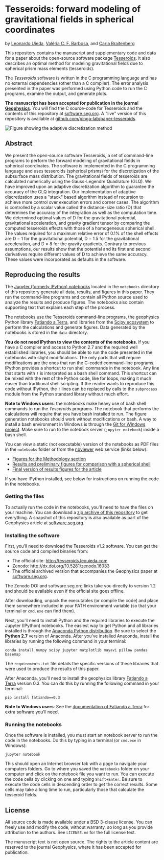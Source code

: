 # Tesseroids: forward modeling of gravitational fields in spherical coordinates

by [Leonardo Uieda](http://www.leouieda.com/),
[Valéria C. F. Barbosa](http://lattes.cnpq.br/0391036221142471),
and [Carla Braitenberg](http://www.lithoflex.org)

This repository contains the manuscript and supplementary code and data for a
paper about the open-source software package
[Tesseroids](http://tesseroids.leouieda.com).  It also describes an optimal
method for modeling gravitational fields due to spherical prism mass elements
(tesseroids).

The *Tesseroids* software is written in the C programming language and has no
external dependencies (other than a C compiler).  The error analysis presented
in the paper was performed using Python code to run the C programs, examine the
output, and generate plots.

**The manuscript has been accepted for publication in the journal
[Geophysics](http://library.seg.org/journal/gpysa7)**.
You will find the C source-code for Tesseroids and the contents of this
repository at [software.seg.org](http://software.seg.org).
A "live" version of this repository is available at
[github.com/pinga-lab/paper-tesseroids](https://github.com/pinga-lab/paper-tesseroids).

![Figure showing the adaptive discretization method](https://raw.githubusercontent.com/pinga-lab/paper-tesseroids/master/figs/tesseroid-split.png)

## Abstract

We present the open-source software Tesseroids, a set of command-line programs
to perform the forward modeling of gravitational fields in spherical
coordinates.  The software is implemented in the C programming language and
uses tesseroids (spherical prisms) for the discretization of the subsurface
mass distribution.  The gravitational fields of tesseroids are calculated
numerically using the Gauss-Legendre Quadrature (GLQ).  We have improved upon
an adaptive discretization algorithm to guarantee the accuracy of the GLQ
integration.  Our implementation of adaptive discretization uses a "stack"
based algorithm instead of recursion to achieve more control over execution
errors and corner cases.  The algorithm is controlled by a scalar value called
the distance-size ratio (D) that determines the accuracy of the integration as
well as the computation time.  We determined optimal values of D for the
gravitational potential, gravitational acceleration, and gravity gradient
tensor by comparing the computed tesseroids effects with those of a homogeneous
spherical shell.  The values required for a maximum relative error of 0.1% of
the shell effects are D = 1 for the gravitational potential, D = 1.5 for the
gravitational acceleration, and D = 8 for the gravity gradients.  Contrary to
previous assumptions, our results show that the potential and its first and
second derivatives require different values of D to achieve the same accuracy.
These values were incorporated as defaults in the software.


## Reproducing the results

The [Jupyter (formerly IPython) notebooks](http://jupyter.org/) located in the
`notebooks` directory of this repository generate all data, results, and
figures in this paper.  They run the command-line programs and contain all
Python source used to analyze the results and produce figures.  The notebooks
also contain supporting text that explains each step of the process.

The notebooks use the Tesseroids command-line programs, the geophysics Python
library [Fatiando a Terra](http://fatiando.org), and libraries from the [Scipy
ecosystem](http://scipy.org/) to perform the calculations and generate figures.
Data generated by the notebooks is stored in the `data` directory.

**You do not need IPython to view the contents of the notebooks**. If you have
a C compiler and access to Python 2.7 and the required well established
libraries, you should be able to run the code presented in the notebooks with
slight modifications.  The only parts that will require modifications are the
ones that run the C-coded command-line programs. IPython provides a shortcut to
run shell commands in the notebook. Any line that starts with `!` is
interpreted as a bash shell command. This shortcut can be mixed with the rest
of the Python code, like for loops, making it much easier than traditional
shell scripting. If the reader wants to reproduce this code without IPython,
the `!` lines can be replaced by calls to the `subprocess` module from the
Python standard library without much effort.

**Note to Windows users**: the notebooks make heavy use of bash shell commands
to run the *Tesseroids* programs. The notebook that performs the calculations
will require that you have bash installed to run. The figure generation
notebooks should work without modifications or bash. A way to install a bash
environment in Windows is through the [Git for Windows project](https://git-for-windows.github.io/).
Make sure to run to the notebook server (`jupyter notebook`) inside a bash
shell.

You can view a static (not executable) version of the notebooks as PDF files in
the `notebooks` folder or from the [nbviewer](http://nbviewer.ipython.org/) web
service (links below):

* [Figures for the Methodology section](http://nbviewer.ipython.org/github/pinga-lab/paper-tesseroids/blob/master/notebooks/methods_figures.ipynb)
* [Results and preliminary figures for comparison with a spherical shell](http://nbviewer.ipython.org/github/pinga-lab/paper-tesseroids/blob/master/notebooks/tesseroid_vs_spherical_shell.ipynb)
* [Final version of results figures for the article](http://nbviewer.ipython.org/github/pinga-lab/paper-tesseroids/blob/master/notebooks/results-figures.ipynb)

If you have IPython installed, see below for instructions on running the code
in the notebooks.

### Getting the files

To actually run the code in the notebooks, you'll need to have the files on
your machine. You can download a [zip archive of this
repository](https://github.com/pinga-lab/paper-tesseroids/archive/master.zip)
to get everything. A snapshot of this repository is also available as part of
the Geophysics article at [software.seg.org](http://software.seg.org).

### Installing the software

First, you'll need to download the Tesseroids v1.2 software.  You can get the
source code and compiled binaries from:

* The official site: http://tesseroids.leouieda.com
* Zenodo: http://dx.doi.org/10.5281/zenodo.16033
* The official archived version that accompanies the Geophysics paper at
  [software.seg.org](http://software.seg.org).

The Zenodo DOI and software.seg.org links take you directly to version 1.2 and
should be available even if the official site goes offline.

After downloading, unpack the executables (or compile the code) and place them
somewhere included in your PATH environment variable (so that your terminal or
`cmd.exe` can find them).

Next, you'll need to install Python and the required libraries to execute the
Jupyter (IPython) notebooks.  The easiest way to get Python and all libraries
installed is through the [Anaconda Python
distribution](http://continuum.io/downloads).  Be sure to select the **Python
2.7** version of Anaconda.  After you've installed Anaconda, install the
libraries by running the following command in your terminal:

    conda install numpy scipy jupyter matplotlib mayavi pillow pandas basemap

The `requirements.txt` file details the specific versions of these libraries
that were used to produce the results of this paper.

After Anaconda, you'll need to install the geophysics library [Fatiando a
Terra](http://www.fatiando.org) version 0.3.  You can do this by running the
following command in your terminal:

    pip install fatiando==0.3

**Note to Windows users**: See the
[documentation of Fatiando a Terra](http://fatiando.github.io/v0.3/install.html)
for extra software you'll need.

### Running the notebooks

Once the software is installed, you must start an notebook server to run the
code in the notebooks.  Do this by typing in a terminal (or `cmd.exe` in
Windows):

    jupyter notebook

This should open an Internet browser tab with a page to navigate your computers
folders.  Go to where you saved the `notebooks` folder on your computer and
click on the notebook file you want to run.  You can execute the code cells by
clicking on one and typing `Shift+Enter`.  Be sure to execute the code cells in
descending order to get the correct results.  Some cells may take a long time
to run, particularly those that calculate the tesseroid fields.

## License

All source code is made available under a BSD 3-clause license.  You can freely
use and modify the code, without warranty, so long as you provide attribution
to the authors.  See `LICENSE.md` for the full license text.

The manuscript text is not open source. The rights to the article content are
reserved to the journal Geophysics, where it has been accepted for publication.
